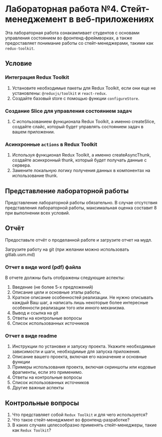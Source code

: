# Лабораторная работа №4. Стейт-менеджемент в веб-приложениях

Эта лабораторная работа ознакамливает студентов с основами управления состоянием во фронтенд-фреймворках, а также предоставляет понимание работы со стейт-менеджерами, такими как `redux-toolkit`.


## Условие

### Интеграция Redux Toolkit

1. Установите необходимые пакеты для Redux Toolkit, если они еще не установлены: `@reduxjs/toolkit` и `react-redux`.
2. Создайте базовый store с помощью функции `configureStore`.

### Создание Slice для управления состоянием задач

1. С использованием функционала Redux Toolkit, а именно createSlice, создайте слайс, который будет управлять состоянием задач в вашем приложении.

### Асинхронные `actions` в Redux Toolkit

1. Используя функционал Redux Toolkit, а именно createAsyncThunk, создайте асинхронный thunk, который будет получать данные с сервера.
2. Замените локальную логику получения данных в компонентах на использование thunk.

## Представление лабораторной работы

Представление лабораторной работы обязательно. В случае отсутствия представления лабораторной работы, максимальная оценка составит 8 при выполнении всех условий.

## Отчёт

Предоставьте отчёт о проделанной работе и загрузите отчет на мудл.

Загрузите работу на git (при желании можно использовать gitlab.usm.md)

### Отчет в виде word (pdf) файла

В отчете должны быть отображены следующие аспекты:

1. Введение (не более 5-х предложений)
2. Описание цели и основные этапы работы.
3. Краткое описание особенностей реализации. Не нужно описывать каждый Ваш шаг, а написать лишь некоторые более интересные особенности реализации того или инного механизма.
4. Вывод и ссылка на git
5. Ответы на контрольные вопросы
6. Список использованных источников

### Отчет в виде readme

1.  Инструкции по установке и запуску проекта. Укажите необходимые зависимости и шаги, необходимые для запуска приложения.
2. Описание вашего проекта, включая его назначение и основные функции
3. Примеры использования проекта, включая скриншоты или кодовые фрагменты, если это применимо.
4. Ответы на контрольные вопросы
5. Список использованных источников
6. Другие важные аспекты

## Контрольные вопросы

1. Что представляет собой `Redux Toolkit` и для чего используется?
2. Что такое стейт-менеджмент во фронтенд-разработке?
3. В каких случаях целесообразно применять стейт-менеджеры, такие как `Redux Toolkit`?